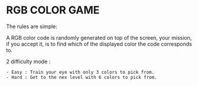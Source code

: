 # RGB COLOR GAME

The rules are simple: 

A RGB color code is randomly generated on top of the screen, your mission, if you accept it, is to find which of the displayed color the code corresponds to.

2 difficulty mode :
    
    - Easy : Train your eye with only 3 colors to pick from.
    - Hard : Get to the nex level with 6 colors to pick from.